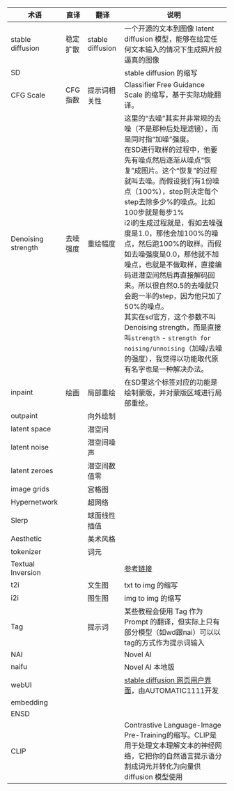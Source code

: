 | 术语               | 直译     | 翻译             | 说明                                                         |
| ------------------ | -------- | ---------------- | ------------------------------------------------------------ |
| stable diffusion   | 稳定扩散 | stable diffusion | 一个开源的文本到图像 latent diffusion 模型，能够在给定任何文本输入的情况下生成照片般逼真的图像 |
| SD                 |          |                  | stable diffusion 的缩写                                      |
| CFG Scale          | CFG指数  | 提示词相关性     | Classifier Free Guidance Scale 的缩写，基于实际功能翻译。    |
| Denoising strength | 去噪强度 | 重绘幅度         | 这里的“去噪”其实并非常规的去噪（不是那种后处理滤镜），而是同时指“加噪”强度。<br>在SD进行取样的过程中，他要先有噪点然后逐渐从噪点“恢复”成图片。这个“恢复”的过程就叫去噪。而假设我们有1份噪点（100%），step则决定每个step去除多少%的噪点。比如100步就是每步1%<br>i2i的生成过程就是，假如去噪强度是1.0，那他会加100%的噪点，然后跑100%的取样。而假如去噪强度是0.0，那他就不加噪点，也就是不做取样，直接编码进潜空间然后再直接解码回来。所以很自然0.5的去噪就只会跑一半的step，因为他只加了50%的噪点。<br>其实在sd官方，这个参数不叫Denoising strength，而是直接叫`strength` - `strength for noising/unnoising`（加噪/去噪的强度），我觉得以功能取代原有名字也是一种解决办法。 |
| inpaint            | 绘画     | 局部重绘         | 在SD里这个标签对应的功能是绘制蒙版，并对蒙版区域进行局部重绘。 |
| outpaint           |          | 向外绘制         |                                                              |
| latent space       |          | 潜空间         |                                                              |
| latent noise       |          | 潜空间噪声       |                                                              |
| latent zeroes      |          | 潜空间数值零     |                                                              |
| image grids        |          | 宫格图           |                                                              |
| Hypernetwork       |          | 超网络           |                                                              |
| Slerp              |          | 球面线性插值     |                                                              |
| Aesthetic          |          | 美术风格         |                                                              |
| tokenizer          |          | 词元             |                                                              |
| Textual Inversion  |          |                  | [参考链接](https://github.com/AUTOMATIC1111/stable-diffusion-webui/wiki/Textual-Inversion)                                                             |
| t2i                |          | 文生图           | txt to img 的缩写                                            |
| i2i                |          | 图生图           | img to img 的缩写                                            |
| Tag                |          | 提示词           | 某些教程会使用 Tag 作为 Prompt 的翻译，但实际上只有部分模型（如wd跟nai）可以以tag的方式作为提示词输入 |
| NAI                |          |                  | Novel AI                                    |
| naifu              |          |                  | Novel AI 本地版                                    |
| webUI              |          |                  | [stable diffusion 网页用户界面](https://github.com/AUTOMATIC1111/stable-diffusion-webui)，由AUTOMATIC1111开发 |
| embedding          |          |                  |                                                              |
| ENSD               |          |                  |                                                              |
| CLIP               |          |                  | Contrastive Language-Image Pre-Training的缩写。CLIP是用于处理文本理解文本的神经网络，它把你的自然语言提示语分割成词元并转化为向量供 diffusion 模型使用 |


